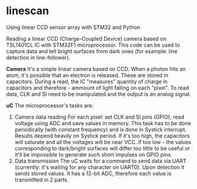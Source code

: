 # linescan
Using linear CCD sensor array with STM32 and Python

Reading a linear CCD (Charge-Coupled Device) camera based on TSL1401CL IC with STM32F1 microprocessor.
This code can be used to capture data and tell bright surfaces from dark ones (for example: line detection in line-follower).

**Camera**
It's a simple linear camera based on CCD. When a photon hits an atom, it's possible that an electron is released. These are stored in capacitors. During a read, the IC "measures" quantity of charge in capacitors and therefore - ammount of light falling on each "pixel". To read data, CLK and SI need to be manipulated and the output is an analog signal.

**uC**
The microprocessor's tasks are:
1. Camera data reading
For each pixel: set CLK and SI pins (GPIO), read voltage using ADC and save values in memory.
This task has to be done periodically (with constant frequency) and is done in Systick interrupt.
Results depend heavily on Systick period. If it's too high, the capacitors will saturate and all the voltages will be near VCC. If too low - the values corresponding to dark/bright surfaces will differ too little to be useful or it'll be impossible to generate such short impulses on GPIO pins.
2. Data transmission
The uC waits for a command to send data via UART (currently: it's waiting for any character on UART0). Upon detection it sends stored values. It has a 12-bit ADC, therefore each value is transmitted in 2 parts. 
